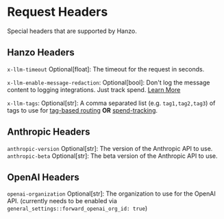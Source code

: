# Request Headers

Special headers that are supported by Hanzo.

## Hanzo Headers

`x-llm-timeout` Optional[float]: The timeout for the request in seconds.

`x-llm-enable-message-redaction`: Optional[bool]: Don't log the message content to logging integrations. Just track spend. [Learn More](./logging#redact-messages-response-content)

`x-llm-tags`: Optional[str]: A comma separated list (e.g. `tag1,tag2,tag3`) of tags to use for [tag-based routing](./tag_routing) **OR** [spend-tracking](./enterprise.md#tracking-spend-for-custom-tags).

## Anthropic Headers

`anthropic-version` Optional[str]: The version of the Anthropic API to use.  
`anthropic-beta` Optional[str]: The beta version of the Anthropic API to use.

## OpenAI Headers

`openai-organization` Optional[str]: The organization to use for the OpenAI API. (currently needs to be enabled via `general_settings::forward_openai_org_id: true`)



